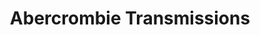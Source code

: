 ---
title: "Abercrombie Transmissions"
url: /douglasville/abercrombie-transmissions/
shop: car repair
---